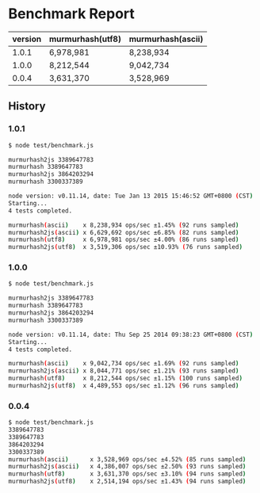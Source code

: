 # Benchmark Report

version | murmurhash(utf8) | murmurhash(ascii)
---     | ---              | ---
1.0.1   | 6,978,981        | 8,238,934
1.0.0   | 8,212,544        | 9,042,734
0.0.4   | 3,631,370        | 3,528,969

## History

### 1.0.1

```bash
$ node test/benchmark.js

murmurhash2js 3389647783
murmurhash 3389647783
murmurhash2js 3864203294
murmurhash 3300337389

node version: v0.11.14, date: Tue Jan 13 2015 15:46:52 GMT+0800 (CST)
Starting...
4 tests completed.

murmurhash(ascii)    x 8,238,934 ops/sec ±1.45% (92 runs sampled)
murmurhash2js(ascii) x 6,629,692 ops/sec ±6.85% (82 runs sampled)
murmurhash(utf8)     x 6,978,981 ops/sec ±4.00% (86 runs sampled)
murmurhash2js(utf8)  x 3,519,306 ops/sec ±10.93% (76 runs sampled)
```

### 1.0.0

```bash
$ node test/benchmark.js

murmurhash2js 3389647783
murmurhash 3389647783
murmurhash2js 3864203294
murmurhash 3300337389

node version: v0.11.14, date: Thu Sep 25 2014 09:38:23 GMT+0800 (CST)
Starting...
4 tests completed.

murmurhash(ascii)    x 9,042,734 ops/sec ±1.69% (92 runs sampled)
murmurhash2js(ascii) x 8,044,771 ops/sec ±1.21% (93 runs sampled)
murmurhash(utf8)     x 8,212,544 ops/sec ±1.15% (100 runs sampled)
murmurhash2js(utf8)  x 4,489,553 ops/sec ±1.12% (96 runs sampled)
```

### 0.0.4

```bash
$ node test/benchmark.js
3389647783
3389647783
3864203294
3300337389
murmurhash(ascii)      x 3,528,969 ops/sec ±4.52% (85 runs sampled)
murmurhash2js(ascii)   x 4,386,007 ops/sec ±2.50% (93 runs sampled)
murmurhash(utf8)       x 3,631,370 ops/sec ±3.10% (94 runs sampled)
murmurhash2js(utf8)    x 2,514,194 ops/sec ±1.43% (94 runs sampled)
```
